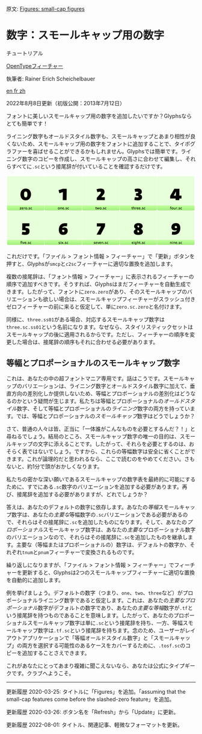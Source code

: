 原文: [Figures: small-cap figures](https://glyphsapp.com/learn/small-cap-figures)
# 数字：スモールキャップ用の数字

チュートリアル

[ OpenTypeフィーチャー ](https://glyphsapp.com/learn?q=opentype+features)

執筆者: Rainer Erich Scheichelbauer

[ en ](https://glyphsapp.com/learn/small-cap-figures) [ fr ](https://glyphsapp.com/fr/learn/small-cap-figures) [ zh ](https://glyphsapp.com/zh/learn/small-cap-figures)

2022年8月8日更新（初版公開：2013年7月12日）

フォントに美しいスモールキャップ用の数字を追加したいですか？Glyphsならとても簡単です！

ライニング数字もオールドスタイル数字も、スモールキャップとあまり相性が良くないため、スモールキャップ用の数字をフォントに追加することで、タイポグラファーを喜ばせることができるかもしれません。Glyphsでは簡単です。ライニング数字のコピーを作成し、スモールキャップの高さに合わせて編集し、それらすべてに`.sc`という接尾辞が付いていることを確認するだけです。

![](images/sc-figures-1.png)

これだけです。「ファイル > フォント情報 > フィーチャー」で「更新」ボタンを押すと、Glyphsが`smcp`と`c2sc`フィーチャーに適切な置換を追加します。

複数の接尾辞は、「フォント情報 > フィーチャー」に表示されるフィーチャーの順序で追加すべきです。そうすれば、Glyphsはまだフィーチャーを自動生成できます。したがって、フォントに`zero.zero`があり、そのスモールキャップのバリエーションも欲しい場合は、スモールキャップフィーチャーがスラッシュ付きゼロフィーチャーの前に来ると仮定して、単に`zero.sc.zero`と名付けます。

同様に、`three.ss01`がある場合、対応するスモールキャップ数字は`three.sc.ss01`という名前になります。なぜなら、スタイリスティックセットはスモールキャップの後に適用されるからです。ただし、フィーチャーの順序を変更した場合は、接尾辞の順序もそれに合わせる必要があります。

## 等幅とプロポーショナルのスモールキャップ数字

これは、あなたの中の超フォントマニア専用です。話はこうです。スモールキャップのバリエーションは、ライニング数字とオールドスタイル数字に加えて、垂直方向の差別化しか提供しないため、等幅とプロポーショナルの差別化はどうなるのかという疑問が生じます。私たちは等幅とプロポーショナルの*オールドスタイル*数字、そして等幅とプロポーショナルの*ライニング*数字の両方を持っています。では、等幅とプロポーショナルの*スモールキャップ*数字はどうでしょうか？

さて、普通の人々は皆、正当に「一体誰がこんなものを必要とするんだ？！」と尋ねるでしょう。結局のところ、スモールキャップ数字の唯一の目的は、スモールキャップの文字に添えることです。したがって、それらを必要とするのは、おそらく表ではないでしょう。ですから、これらの等幅数字は安全に省くことができます。これが論理的だと思われるなら、ここで読むのをやめてください。さもないと、約1分で頭がおかしくなります。

私たちの密かな深い願いであるスモールキャップの数字表を最終的に可能にするために、すでにある`.sc`数字のバリエーションを追加する必要があります。再び、接尾辞を追加する必要がありますが、どれでしょうか？

答えは、あなたのデフォルトの数字に依存します。あなたの*等幅*スモールキャップ数字は、あなたの*主要な*等幅数字の`.sc`バリエーションである必要があるので、それらはその接尾辞に`.sc`を追加したものになります。そして、あなたの*プロポーショナル*スモールキャップ数字は、あなたの*主要な*プロポーショナル数字のバリエーションなので、それらはその接尾辞に`.sc`を追加したものを継承します。主要な（等幅またはプロポーショナルの）数字は、デフォルトの数字か、それぞれ`tnum`と`pnum`フィーチャーで変換されるものです。

繰り返しになりますが、「ファイル > フォント情報 > フィーチャー」でフィーチャーを更新すると、Glyphsは2つのスモールキャップフィーチャーに適切な置換を自動的に追加します。

例を挙げましょう。デフォルトの数字（つまり、`one`、`two`、`three`など）がプロポーショナルライニング数字であると仮定します。これは、あなたの*主要なプロポーショナル*数字がデフォルトの数字であり、あなたの*主要な等幅*数字が`.tf`という接尾辞を持つものであることを意味します。したがって、あなたのプロポーショナルスモールキャップ数字は単に`.sc`という接尾辞を持ち、一方、等幅スモールキャップ数字は`.tf.sc`という接尾辞を持ちます。念のため、ユーザーがレイアウトアプリケーションで「等幅オールドスタイル数字」と「スモールキャップ」の両方を選択する可能性のあるケースをカバーするために、`.tosf.sc`のコピーを追加することさえできます。

これがあなたにとってあまり複雑に聞こえないなら、あなたは公式にタイプギークです。クラブへようこそ。

---

更新履歴 2020-03-25: タイトルに「Figures」を追加。「assuming that the small-cap features come before the slashed-zero feature」を追加。

更新履歴 2020-03-26: ボタン名を「Refresh」から「Update」に更新。

更新履歴 2022-08-01: タイトル、関連記事、軽微なフォーマットを更新。